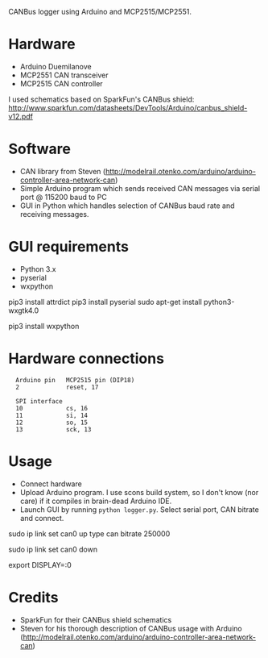 CANBus logger using Arduino and MCP2515/MCP2551.

Hardware
===========
* Arduino Duemilanove
* MCP2551 CAN transceiver
* MCP2515 CAN controller

I used schematics based on SparkFun's CANBus shield: http://www.sparkfun.com/datasheets/DevTools/Arduino/canbus_shield-v12.pdf

Software
==========
* CAN library from Steven (http://modelrail.otenko.com/arduino/arduino-controller-area-network-can)
* Simple Arduino program which sends received CAN messages via serial port @ 115200 baud to PC
* GUI in Python which handles selection of CANBus baud rate and receiving messages.

GUI requirements
=================
* Python 3.x
* pyserial
* wxpython


pip3 install attrdict
pip3 install pyserial
sudo apt-get install python3-wxgtk4.0

pip3 install wxpython

Hardware connections
======================
```
  Arduino pin   MCP2515 pin (DIP18)
  2				reset, 17

  SPI interface
  10 			cs, 16
  11 			si, 14
  12 			so, 15
  13			sck, 13
```



Usage
=============
* Connect hardware
* Upload Arduino program. I use scons build system, so I don't know (nor care) if it compiles in brain-dead Arduino IDE.
* Launch GUI by running `python logger.py`. Select serial port, CAN bitrate and connect.


sudo ip link set can0 up type can bitrate 250000 


sudo ip link set can0 down


export DISPLAY=:0

Credits
==========
* SparkFun for their CANBus shield schematics
* Steven for his thorough description of CANBus usage with Arduino (http://modelrail.otenko.com/arduino/arduino-controller-area-network-can)
